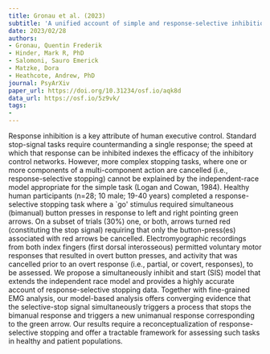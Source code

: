 ```yaml
---
title: Gronau et al. (2023)
subtitle: 'A unified account of simple and response-selective inhibition'
date: 2023/02/28
authors:
- Gronau, Quentin Frederik
- Hinder, Mark R, PhD
- Salomoni, Sauro Emerick
- Matzke, Dora
- Heathcote, Andrew, PhD
journal: PsyArXiv
paper_url: https://doi.org/10.31234/osf.io/aqk8d
data_url: https://osf.io/5z9vk/
tags:
-
---
```


Response inhibition is a key attribute of human executive control. Standard stop-signal tasks require countermanding a single response; the speed at which that response can be inhibited indexes the efficacy of the inhibitory control networks. However, more complex stopping tasks, where one or more components of a multi-component action are cancelled (i.e., response-selective stopping) cannot be explained by the independent-race model appropriate for the simple task (Logan and Cowan, 1984). Healthy human participants (n=28; 10 male; 19-40 years) completed a response-selective stopping task where a `go' stimulus required simultaneous (bimanual) button presses in response to left and right pointing green arrows. On a subset of trials (30%) one, or both, arrows turned red (constituting the stop signal) requiring that only the button-press(es) associated with red arrows be cancelled. Electromyographic recordings from both index fingers (first dorsal interosseous) permitted voluntary motor responses that resulted in overt button presses, and activity that was cancelled prior to an overt response (i.e., partial, or covert, responses), to be assessed. We propose a simultaneously inhibit and start (SIS) model that extends the independent race model and provides a highly accurate account of response-selective stopping data. Together with fine-grained EMG analysis, our model-based analysis offers converging evidence that the selective-stop signal simultaneously triggers a process that stops the bimanual response and triggers a new unimanual response corresponding to the green arrow. Our results require a reconceptualization of response-selective stopping and offer a tractable framework for assessing such tasks in healthy and patient populations.
